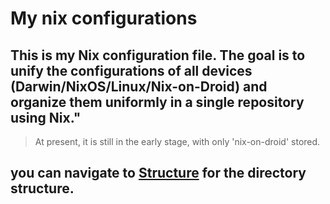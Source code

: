 # My nix configurations

## This is my Nix configuration file. The goal is to unify the configurations of all devices (Darwin/NixOS/Linux/Nix-on-Droid) and organize them uniformly in a single repository using Nix."

> At present, it is still in the early stage, with only 'nix-on-droid' stored.

## you can navigate to [Structure](./docs/struct.txt) for the directory structure.
